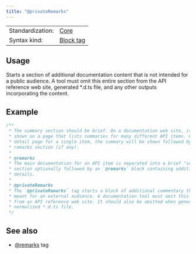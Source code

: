 ```yaml
---
title: "@privateRemarks"
---
```


<!-- prettier-ignore-start -->
|    |    |
| -- | -- |
| Standardization: | [Core](https://tsdoc.org/pages/spec/standardization_groups/) |
| Syntax kind: | [Block tag](https://tsdoc.org/pages/spec/tag_kinds/) |
<!-- prettier-ignore-end -->

## Usage

Starts a section of additional documentation content that is not intended for a public audience.
A tool must omit this entire section from the API reference web site, generated \*.d.ts file,
and any other outputs incorporating the content.

## Example

```ts
/**
 * The summary section should be brief. On a documentation web site, it will be
 * shown on a page that lists summaries for many different API items. On a
 * detail page for a single item, the summary will be shown followed by the
 * remarks section (if any).
 *
 * @remarks
 * The main documentation for an API item is separated into a brief "summary"
 * section optionally followed by an `@remarks` block containing additional
 * details.
 *
 * @privateRemarks
 * The `@privateRemarks` tag starts a block of additional commentary that is not
 * meant for an external audience. A documentation tool must omit this content
 * from an API reference web site. It should also be omitted when generating a
 * normalized *.d.ts file.
 */
```

## See also

- [@remarks](https://tsdoc.org/pages/tags/remarks/) tag
